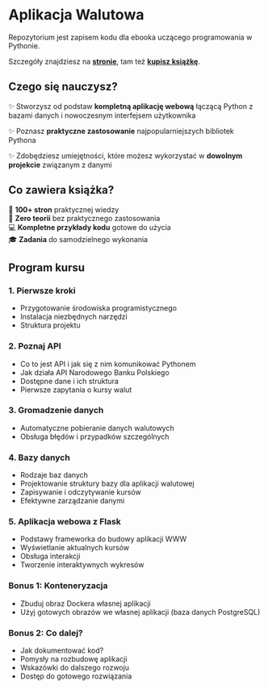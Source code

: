 # Aplikacja Walutowa

Repozytorium jest zapisem kodu dla ebooka uczącego programowania w Pythonie.

Szczegóły znajdziesz na [**stronie**](https://dane-i-analizy.salescrm.pl/ebook-budowa-aplikacji-walutowej), tam też [**kupisz książkę**](https://dane-i-analizy.salescrm.pl/cart/add_product/e-book-budowa-aplikacji-walutowej).

## Czego się nauczysz?

✨ Stworzysz od podstaw **kompletną aplikację webową** łączącą Python z bazami danych i nowoczesnym interfejsem użytkownika

✨ Poznasz **praktyczne zastosowanie** najpopularniejszych bibliotek Pythona

✨ Zdobędziesz umiejętności, które możesz wykorzystać w **dowolnym projekcie** związanym z danymi

## Co zawiera książka?

📘 **100+ stron** praktycznej wiedzy \
🎯 **Zero teorii** bez praktycznego zastosowania \
💻 **Kompletne przykłady kodu** gotowe do użycia \
🎓 **Zadania** do samodzielnego wykonania

## Program kursu

### 1. Pierwsze kroki

- Przygotowanie środowiska programistycznego
- Instalacja niezbędnych narzędzi
- Struktura projektu

### 2. Poznaj API

- Co to jest API i jak się z nim komunikować Pythonem
- Jak działa API Narodowego Banku Polskiego
- Dostępne dane i ich struktura
- Pierwsze zapytania o kursy walut

### 3. Gromadzenie danych

- Automatyczne pobieranie danych walutowych
- Obsługa błędów i przypadków szczególnych

### 4. Bazy danych

- Rodzaje baz danych
- Projektowanie struktury bazy dla aplikacji walutowej
- Zapisywanie i odczytywanie kursów
- Efektywne zarządzanie danymi

### 5. Aplikacja webowa z Flask

- Podstawy frameworka do budowy aplikacji WWW
- Wyświetlanie aktualnych kursów
- Obsługa interakcji
- Tworzenie interaktywnych wykresów

### Bonus 1: Konteneryzacja

- Zbuduj obraz Dockera własnej aplikacji
- Użyj gotowych obrazów we własnej aplikacji (baza danych PostgreSQL)

### Bonus 2: Co dalej?

- Jak dokumentować kod?
- Pomysły na rozbudowę aplikacji
- Wskazówki do dalszego rozwoju
- Dostęp do gotowego rozwiązania
